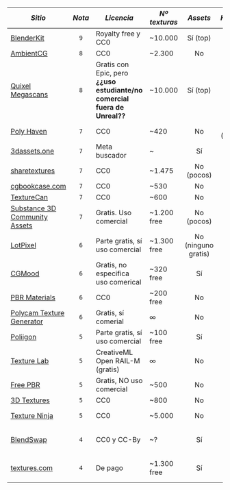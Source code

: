 | *Sitio* | *Nota* | *Licencia* | *Nº texturas* | *Assets* | *HDRi* | *sbsar* | *Otros* | 
| -     | :---:            | -        | -           | :---:      | :---:    | :---:     | -     |
| [BlenderKit](https://www.blenderkit.com/) | `9` | Royalty free y CC0 | ~10.000 | Sí (top) | Sí | No | **Blender add-on** |
| [AmbientCG](https://ambientcg.com/) | `8` | CC0 | ~2.300 | No | Sí | Sí | - |
| [Quixel Megascans](https://quixel.com/megascans/home?category=surface) | `8` | Gratis con Epic, pero **¿¿uso estudiante/no comercial fuera de Unreal??** | ~10.000 | Sí (top) | No | No | Fuera de Unreal, NO uso comercial. Dudas sobre licencia/uso no comercial. |
| [Poly Haven](https://polyhaven.com/) | `7` | CC0 | ~420 | No | Sí (top) | No | **Blender add-on** |
| [3dassets.one](https://3dassets.one) | `7` | Meta buscador | ~ | Sí | Sí | Sí | Meta buscador |
| [sharetextures](https://www.sharetextures.com/) | `7` | CC0 | ~1.475 | No (pocos) | No | No | - |
| [cgbookcase.com](https://www.cgbookcase.com) | `7` | CC0 | ~530 | No  | No | No | - |
| [TextureCan](https://www.texturecan.com) | `7` | CC0 | ~600 | No  | No | Sí | - |
| [Substance 3D Community Assets](https://substance3d.adobe.com/community-assets?assetType=substanceMaterial) | `7` | Gratis. Uso comercial | ~1.200 free | No (pocos) | No | Todos | Necesita **Substance 3D** o usar [add-on para Blender](https://substance3d.adobe.com/plugins/substance-in-blender/)|
| [LotPixel](https://www.lotpixel.com) | `6` | Parte gratis, sí uso comercial | ~1.300 free | No (ninguno gratis) | No | No | - |
| [CGMood](https://cgmood.com) | `6` | Gratis, no especifica uso comerical | ~320 free | Sí | No | No | Principalmente arquitectura |
| [PBR Materials](https://pbrmaterials.com/) | `6` | CC0 | ~200 free | No | No | No | - |
| [Polycam Texture Generator](https://poly.cam/tools/ai-texture-generator) | `6` | Gratis, sí comerial | ∞ | No | No | No | **Generador por IA**, 768x768 gratis |
| [Poliigon](https://www.poliigon.com/search/free) | `5` | Parte gratis, sí uso comercial | ~100 free | Sí | Sí | No | Blender add-on |
| [Texture Lab](https://www.texturelab.xyz/) | `5` | CreativeML Open RAIL-M (gratis) | ∞ | No | No | No | **Generador por IA**, 512x512 gratis, 100 generaciones |
| [Free PBR](https://freepbr.com/) | `5` | Gratis, NO uso comercial | ~500 | No | No | No | No mucha calidad |
| [3D Textures](https://3dtextures.me) | `5` | CC0 | ~800 | No | No | No | No mucha calidad |
| [Texture Ninja](https://texture.ninja/) | `5` | CC0 | ~5.000 | No | No | No | Mucha cantidad, poca calidad, no PBR |
| [BlendSwap](https://www.blendswap.com/blends/category/21) | `4` | CC0 y CC-By | ~? | Sí  | No | No | Poco ordenado, materiales/assets/escenas sueltos antiguos |
| [textures.com](https://www.textures.com/free) | `4` | De pago | ~1.300 free | Sí | Sí | Sí | Ya no tiene parte gratis. Lo poco gratis, sí uso comercial |
